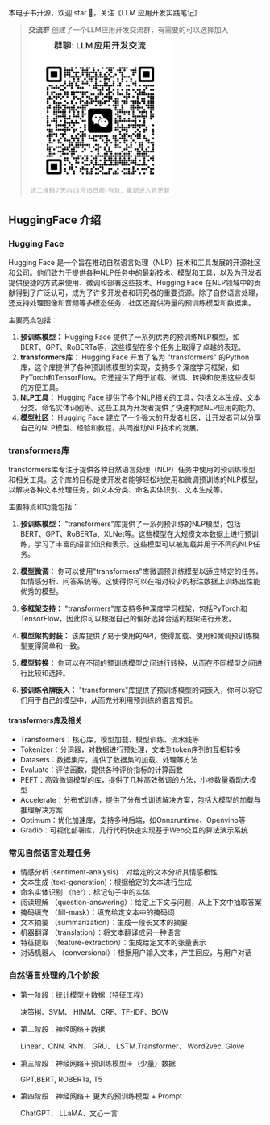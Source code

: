 本电子书开源，欢迎 star 🌟，关注《LLM 应用开发实践笔记》

> **交流群** 创建了一个LLM应用开发交流群，有需要的可以选择加入
![](../images/group.png)

## HuggingFace 介绍


### Hugging Face

Hugging Face 是一个旨在推动自然语言处理（NLP）技术和工具发展的开源社区和公司。他们致力于提供各种NLP任务中的最新技术、模型和工具，以及为开发者提供便捷的方式来使用、微调和部署这些技术。Hugging Face 在NLP领域中的贡献得到了广泛认可，成为了许多开发者和研究者的重要资源。除了自然语言处理，还支持处理图像和音频等多模态任务，社区还提供海量的预训练模型和数据集。

主要亮点包括：

1. **预训练模型：** Hugging Face 提供了一系列优秀的预训练NLP模型，如BERT、GPT、RoBERTa等，这些模型在多个任务上取得了卓越的表现。
2. **transformers库：** Hugging Face 开发了名为 "transformers" 的Python库，这个库提供了各种预训练模型的实现，支持多个深度学习框架，如PyTorch和TensorFlow。它还提供了用于加载、微调、转换和使用这些模型的方便工具。
3. **NLP工具：** Hugging Face 提供了多个NLP相关的工具，包括文本生成、文本分类、命名实体识别等。这些工具为开发者提供了快速构建NLP应用的能力。
4. **模型社区：** Hugging Face 建立了一个强大的开发者社区，让开发者可以分享自己的NLP模型、经验和教程，共同推动NLP技术的发展。

### transformers库

transformers库专注于提供各种自然语言处理（NLP）任务中使用的预训练模型和相关工具。这个库的目标是使开发者能够轻松地使用和微调预训练的NLP模型，以解决各种文本处理任务，如文本分类、命名实体识别、文本生成等。

主要特点和功能包括：

1. **预训练模型：** "transformers"库提供了一系列预训练的NLP模型，包括BERT、GPT、RoBERTa、XLNet等。这些模型在大规模文本数据上进行预训练，学习了丰富的语言知识和表示。这些模型可以被加载并用于不同的NLP任务。

2. **模型微调：** 你可以使用"transformers"库微调预训练模型以适应特定的任务，如情感分析、问答系统等。这使得你可以在相对较少的标注数据上训练出性能优秀的模型。

3. **多框架支持：** "transformers"库支持多种深度学习框架，包括PyTorch和TensorFlow，因此你可以根据自己的偏好选择合适的框架进行开发。

4. **模型架构封装：** 该库提供了易于使用的API，使得加载、使用和微调预训练模型变得简单和一致。

5. **模型转换：** 你可以在不同的预训练模型之间进行转换，从而在不同模型之间进行比较和选择。

6. **预训练令牌嵌入：** "transformers"库提供了预训练模型的词嵌入，你可以将它们用于自己的模型中，从而充分利用预训练的语言知识。

#### transformers库及相关

- ﻿Transformers：核心库，模型加载、模型训练、流水线等
- ﻿Tokenizer：分词器，对数据进行预处理，文本到token序列的互相转换
- ﻿﻿Datasets：数据集库，提供了数据集的加载、处理等方法
- ﻿Evaluate：评估函数，提供各种评价指标的计算函数
- ﻿PEFT：高效微调模型的库，提供了几种高效微调的方法，小参数量撬动大模型
- ﻿﻿Accelerate：分布式训练，提供了分布式训练解决方案，包括大模型的加载与推理解决方案
- ﻿Optimum：优化加速库，支持多种后端，如Onnxruntime、Openvino等
- ﻿﻿Gradio：可视化部署库，几行代码快速实现基于Web交互的算法演示系统

### 常见自然语言处理任务
- 情感分析 (sentiment-analysis)：对给定的文本分析其情感极性
- 文本生成 (text-generation)：根据给定的文本进行生成
- 命名实体识别 （ner）：标记句子中的实体
- 阅读理解 （question-answering）：给定上下文与问题，从上下文中抽取答案
- 掩码填充 （fill-mask）：填充给定文本中的掩码词
- 文本摘要 （summarization）：生成一段长文本的摘要
- 机器翻译 （translation）：将文本翻译成另一种语言
- 特征提取 （feature-extraction）：生成给定文本的张量表示
- 对话机器人 （conversional）：根据用户输入文本，产生回应，与用户对话

### 自然语言处理的几个阶段

- ﻿第一阶段：统计模型＋数据（特征工程）

  决策树、SVM、 HIMM、CRF、TF-IDF、BOW

- ﻿第二阶段：神经网络＋数据

  Linear、CNN. RNN、 GRU、 LSTM.Transformer、 Word2vec. Glove

- ﻿第三阶段：神经网络＋预训练模型＋（少量）数据

  ﻿﻿GPT,BERT, ROBERTa, T5

- 第四阶段：神经网络＋ 更大的预训练模型 + Prompt

   ChatGPT、 LLaMA、文心一言
